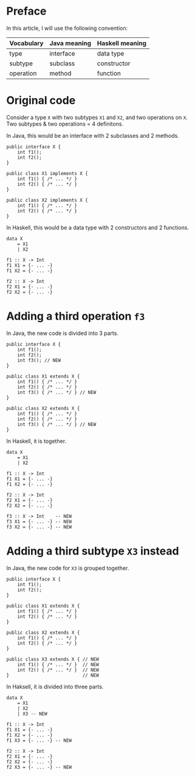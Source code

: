 # Preface
In this article, I will use the following convention:

| Vocabulary | Java meaning | Haskell meaning |
| ---------- | ------------ | --------------- |
| type       | interface    | data type       |
| subtype    | subclass     | constructor     |
| operation  | method       | function        |

# Original code
Consider a type `X` with two subtypes `X1` and `X2`, and two operations on `X`. Two subtypes & two operations = 4 definitons.

In Java, this would be an interface with 2 subclasses and 2 methods.
```
public interface X {
    int f1();
    int f2();
}

public class X1 implements X {
    int f1() { /* ... */ }
    int f2() { /* ... */ }
}

public class X2 implements X {
    int f1() { /* ... */ }
    int f2() { /* ... */ }
}
```

In Haskell, this would be a data type with 2 constructors and 2 functions.
```
data X
    = X1
    | X2

f1 :: X -> Int
f1 X1 = {- ... -}
f1 X2 = {- ... -}

f2 :: X -> Int
f2 X1 = {- ... -}
f2 X2 = {- ... -}
```

# Adding a third operation `f3`
In Java, the new code is divided into 3 parts.
```
public interface X {
    int f1();
    int f2();
    int f3(); // NEW
}

public class X1 extends X {
    int f1() { /* ... */ }
    int f2() { /* ... */ }
    int f3() { /* ... */ } // NEW
}

public class X2 extends X {
    int f1() { /* ... */ }
    int f2() { /* ... */ }
    int f3() { /* ... */ } // NEW
}
```

In Haskell, it is together.
```
data X
    = X1
    | X2

f1 :: X -> Int
f1 X1 = {- ... -}
f1 X2 = {- ... -}

f2 :: X -> Int
f2 X1 = {- ... -}
f2 X2 = {- ... -}

f3 :: X -> Int    -- NEW
f3 X1 = {- ... -} -- NEW
f3 X2 = {- ... -} -- NEW
```

# Adding a third subtype `X3` instead
In Java, the new code for `X3` is grouped together.

```
public interface X {
    int f1();
    int f2();
}

public class X1 extends X {
    int f1() { /* ... */ }
    int f2() { /* ... */ }
}

public class X2 extends X {
    int f1() { /* ... */ }
    int f2() { /* ... */ }
}

public class X3 extends X { // NEW
    int f1() { /* ... */ }  // NEW
    int f2() { /* ... */ }  // NEW
}                           // NEW
```

In Haksell, it is divided into three parts.
```
data X
    = X1
    | X2
    | X3 -- NEW

f1 :: X -> Int
f1 X1 = {- ... -}
f1 X2 = {- ... -}
f1 X3 = {- ... -} -- NEW

f2 :: X -> Int
f2 X1 = {- ... -}
f2 X2 = {- ... -}
f2 X3 = {- ... -} -- NEW
```